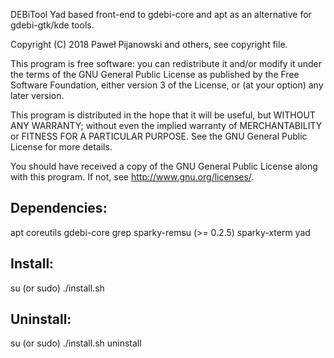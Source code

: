 DEBiTool
Yad based front-end to gdebi-core and apt as an alternative for gdebi-gtk/kde tools.

Copyright (C) 2018 Paweł Pijanowski and others, see copyright file.

This program is free software: you can redistribute it and/or modify
it under the terms of the GNU General Public License as published by
the Free Software Foundation, either version 3 of the License, or
(at your option) any later version.

This program is distributed in the hope that it will be useful,
but WITHOUT ANY WARRANTY; without even the implied warranty of
MERCHANTABILITY or FITNESS FOR A PARTICULAR PURPOSE.  See the
GNU General Public License for more details.

You should have received a copy of the GNU General Public License
along with this program.  If not, see <http://www.gnu.org/licenses/>.

Dependencies:
-------------
apt
coreutils
gdebi-core
grep
sparky-remsu (>= 0.2.5)
sparky-xterm
yad

Install:
-------------
su (or sudo) 
./install.sh

Uninstall:
-------------
su (or sudo)
./install.sh uninstall
